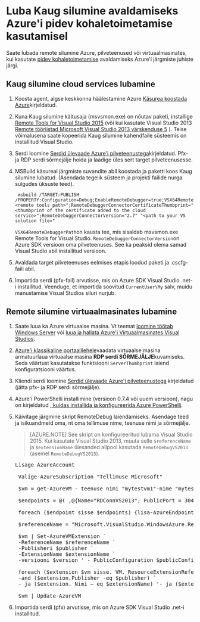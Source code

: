 <properties
    pageTitle="Luba Kaug silumine pidev kohaletoimetamisega | Microsoft Azure'i"
    description="Saate teada, kuidas lubada remote silumine juurutada Azure pidev kohaletoimetamise kasutamisel"
    services="cloud-services"
    documentationCenter=".net"
    authors="TomArcher"
    manager="douge"
    editor=""/>

<tags
    ms.service="cloud-services"
    ms.workload="infrastructure-services"
    ms.tgt_pltfrm="vm-multiple"
    ms.devlang="dotnet"
    ms.topic="article"
    ms.date="08/15/2016"
    ms.author="tarcher"/>

# <a name="enable-remote-debugging-when-using-continuous-delivery-to-publish-to-azure"></a>Luba Kaug silumine avaldamiseks Azure'i pidev kohaletoimetamise kasutamisel

Saate lubada remote silumine Azure, pilveteenused või virtuaalmasinates, kui kasutate [pidev kohaletoimetamise](cloud-services-dotnet-continuous-delivery.md) avaldamiseks Azure'i järgmiste juhiste järgi.

## <a name="enabling-remote-debugging-for-cloud-services"></a>Kaug silumine cloud services lubamine

1. Koosta agent, algse keskkonna häälestamine Azure [Käsurea koostada Azure](http://msdn.microsoft.com/library/hh535755.aspx)kirjeldatud.
2. Kuna Kaug silumine käitusaja (msvsmon.exe) on nõutav paketi, installige [Remote Tools for Visual Studio 2015](http://www.microsoft.com/en-us/download/details.aspx?id=48155) (või kui kasutate Visual Studio 2013 [Remote tööriistad Microsoft Visual Studio 2013 värskenduse 5](https://www.microsoft.com/en-us/download/details.aspx?id=48156) ). Teise võimalusena saate kopeerida Kaug silumine kahendfaile süsteemis on installitud Visual Studio.
3. Serdi loomine [Serdid ülevaade Azure'i pilveteenustega](cloud-services-certs-create.md)kirjeldatud. Pfx- ja RDP serdi sõrmejälje hoida ja laadige üles sert target pilveteenusesse.
4. MSBuild käsureal järgmiste suvandite abil koostada ja paketti koos Kaug silumine lubatud. (Asendada tegelik süsteem ja projekti failide nurga sulgudes üksuste teed).

        msbuild /TARGET:PUBLISH /PROPERTY:Configuration=Debug;EnableRemoteDebugger=true;VSX64RemoteDebuggerPath="<remote tools path>";RemoteDebuggerConnectorCertificateThumbprint="<thumbprint of the certificate added to the cloud service>";RemoteDebuggerConnectorVersion="2.7" "<path to your VS solution file>"

    `VSX64RemoteDebuggerPath`on kausta tee, mis sisaldab msvsmon.exe Remote Tools for Visual Studio.
    `RemoteDebuggerConnectorVersion`on Azure SDK versioon oma pilveteenuses. See ka peaksid olema samad Visual Studio abil installitud versioon.

5. Avaldada target pilveteenuses eelmises etapis loodud paketi ja .cscfg-faili abil.
6. Importida serdi (pfx-fail) arvutisse, mis on Azure SDK Visual Studio .net-i installitud. Veenduge, et importida soovitud `CurrentUser\My` salv, muidu manustamise Visual Studios siluri nurjub.

## <a name="enabling-remote-debugging-for-virtual-machines"></a>Remote silumine virtuaalmasinates lubamine

1. Saate luua ka Azure virtuaalse masina. Vt teemat [loomine töötab Windows Server](../virtual-machines/virtual-machines-windows-hero-tutorial.md) või [luua ja hallata Azure'i Virtuaalmasinates Visual Studios](../virtual-machines/virtual-machines-windows-classic-manage-visual-studio.md).
2. [Azure'i klassikaline portaalilehele](http://go.microsoft.com/fwlink/p/?LinkID=269851)vaadata virtuaalse masina armatuurlaua virtuaalse masina **RDP serdi SÕRMEJÄLJE**kuvamiseks. Seda väärtust kasutatakse funktsiooni `ServerThumbprint` laiend konfiguratsiooni väärtus.
3. Kliendi serdi loomine [Serdid ülevaade Azure'i pilveteenustega](cloud-services-certs-create.md) kirjeldatud (jätta pfx- ja RDP serdi sõrmejälje).
4. Azure'i PowerShelli installimine (versioon 0.7.4 või uuem versioon), nagu on kirjeldatud [, kuidas installida ja konfigureerida Azure PowerShelli](../powershell-install-configure.md).
5. Käivitage järgmine skript RemoteDebug laiendamiseks. Asendage teed ja isikuandmeid oma, nt oma tellimuse nime, teenuse nimi ja sõrmejälje.

    >[AZURE.NOTE] See skript on konfigureeritud lubama Visual Studio 2015. Kui kasutate Visual Studio 2013, muuta selle `$referenceName` ja `$extensionName` ülesanded allpool kasutada `RemoteDebugVS2013` (asemel `RemoteDebugVS2015`).

    <pre>
   Lisage AzureAccount

    Valige-AzureSubscription "Tellimuse Microsoft"

    $vm = get-AzureVM - teenuse nimi "mytestvm1"-nime "mytestvm1"

    $endpoints = @( ,@{Name="RDConnVS2013"; PublicPort = 30400; PrivatePort = 30398} ,@{Name="RDFwdrVS2013"; PublicPort = 31400; PrivatePort = 31398})  

    foreach ($endpoint sisse $endpoints) {lisa-AzureEndpoint - VM $vm-$endpoint nimi. Nime - protokolli tcp - PublicPort $endpoint. PublicPort - LocalPort $endpoint. PrivatePort}

    $referenceName = "Microsoft.VisualStudio.WindowsAzure.RemoteDebug.RemoteDebugVS2015" $publisher = "Microsoft.VisualStudio.WindowsAzure.RemoteDebug" $extensionName = "RemoteDebugVS2015" $version = "1.*" $publicConfiguration = "<PublicConfig>< Connector.Enabled > true < /Connector.Enabled ><ClientThumbprint>56D7D1B25B472268E332F7FC0C87286458BFB6B2</ClientThumbprint><ServerThumbprint>E7DCB00CB916C468CC3228261D6E4EE45C8ED3C6</ServerThumbprint><ConnectorPort>30398</ConnectorPort><ForwarderPort>31398</ForwarderPort></PublicConfig>"

    $vm | Set-AzureVMExtension `
    -ReferenceName $referenceName ` 
    -Publisheri $publisher `
    -ExtensionName $extensionName ` 
    -versiooni $version ' - PublicConfiguration $publicConfiguration

    foreach ($extension $vm sisse. VM. ResourceExtensionReferences) {kui (($extension. Viitenimi - eq $referenceName) `
    -and ($extension.Publisher -eq $publisher) ` 
    - ja ($extension. Nimi – eq $extensionName) '- ja ($extension. Versiooni - eq $version)) {$extension. ResourceExtensionParameterValues [0]. Klahv = 'config.txt' leheküljepiiri}}

    $vm | Update-AzureVM </pre>

6. Importida serdi (pfx) arvutisse, mis on Azure SDK Visual Studio .net-i installitud.
